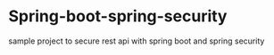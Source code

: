 # Spring-boot-spring-security
sample project to secure rest api with spring boot and spring security  
